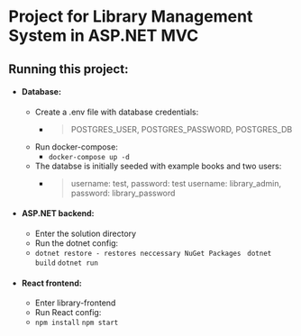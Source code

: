 # Project for Library Management System in ASP\.NET MVC

## Running this project:
- #### Database:
    - Create a .env file with database credentials: 
      - > POSTGRES_USER, POSTGRES_PASSWORD, POSTGRES_DB
    - Run docker-compose:
      - `docker-compose up -d `
    - The databse is initially seeded with example books and two users:
      - > username: test, password: test
        > username: library_admin, password: library_password
- #### ASP\.NET backend:
  - Enter the solution directory
  - Run the dotnet config:
  - ` dotnet restore - restores neccessary NuGet Packages  `
    `dotnet build`
    `dotnet run`
- #### React frontend:
  - Enter library-frontend
  - Run React config:
  - `npm install`
    `npm start`